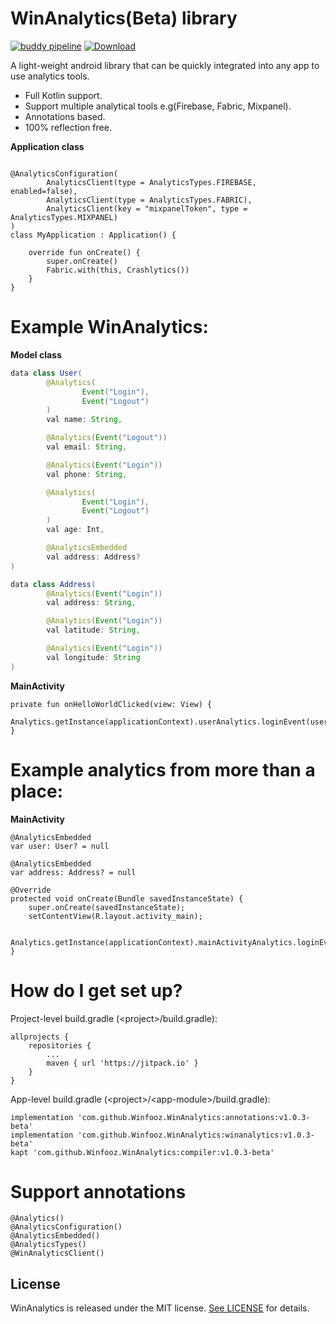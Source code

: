 # WinAnalytics(Beta) library
[![buddy pipeline](https://app.buddy.works/mohamednayef95/winanalytics/pipelines/pipeline/158566/badge.svg?token=071324226326a701b263c3a2755acc1f179227f6bb2f1d11c84cbbfd3e77c732 "buddy pipeline")](https://app.buddy.works/mohamednayef95/winanalytics/pipelines/pipeline/158566) [ ![Download](https://api.bintray.com/packages/mnayef95/WinAnalytics/com.winfooz.winanalytics%3Awinanalytics/images/download.svg) ](https://bintray.com/mnayef95/WinAnalytics/com.winfooz.winanalytics%3Awinanalytics/_latestVersion)

A light-weight android library that can be quickly integrated into any app to use analytics tools.
- Full Kotlin support.
- Support multiple analytical tools e.g(Firebase, Fabric, Mixpanel).
- Annotations based.
- 100% reflection free.

**Application class**
```

@AnalyticsConfiguration(
        AnalyticsClient(type = AnalyticsTypes.FIREBASE, enabled=false),
        AnalyticsClient(type = AnalyticsTypes.FABRIC),
        AnalyticsClient(key = "mixpanelToken", type = AnalyticsTypes.MIXPANEL)
)
class MyApplication : Application() {

    override fun onCreate() {
        super.onCreate()
        Fabric.with(this, Crashlytics())
    }
}
```

# Example WinAnalytics:

**Model class**
```Java
data class User(
        @Analytics(
                Event("Login"),
                Event("Logout")
        )
        val name: String,

        @Analytics(Event("Logout"))
        val email: String,

        @Analytics(Event("Login"))
        val phone: String,

        @Analytics(
                Event("Login"),
                Event("Logout")
        )
        val age: Int,

        @AnalyticsEmbedded
        val address: Address?
)

data class Address(
        @Analytics(Event("Login"))
        val address: String,

        @Analytics(Event("Login"))
        val latitude: String,

        @Analytics(Event("Login"))
        val longitude: String
)
```

**MainActivity**
```
private fun onHelloWorldClicked(view: View) {
    Analytics.getInstance(applicationContext).userAnalytics.loginEvent(user)
}
```

# Example analytics from more than a place:

**MainActivity**
```
@AnalyticsEmbedded
var user: User? = null

@AnalyticsEmbedded
var address: Address? = null

@Override
protected void onCreate(Bundle savedInstanceState) {
    super.onCreate(savedInstanceState);
    setContentView(R.layout.activity_main);

    Analytics.getInstance(applicationContext).mainActivityAnalytics.loginEvent(this)
}
```

# How do I get set up?

Project-level build.gradle \(\<project>/build.gradle):
```
allprojects {
    repositories {
        ...
        maven { url 'https://jitpack.io' }
    }
}
```

App-level build.gradle \(\<project>/\<app-module>/build.gradle):

```
implementation 'com.github.Winfooz.WinAnalytics:annotations:v1.0.3-beta'
implementation 'com.github.Winfooz.WinAnalytics:winanalytics:v1.0.3-beta'
kapt 'com.github.Winfooz.WinAnalytics:compiler:v1.0.3-beta'
```

# Support annotations
```
@Analytics()
@AnalyticsConfiguration()
@AnalyticsEmbedded()
@AnalyticsTypes()
@WinAnalyticsClient()
```
## License

WinAnalytics is released under the MIT license. [See LICENSE](https://github.com/Winfooz/WinAnalytics/blob/master/LICENSE) for details.
